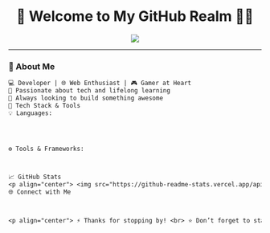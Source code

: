 <h1 align="center">👾 Welcome to My GitHub Realm 👨‍💻</h1>

<p align="center">
  <img src="https://readme-typing-svg.herokuapp.com/?lines=Hi%20👋,%20I'm%20a%20passionate%20developer;Always%20learning%20new%20things!&center=true&width=380&height=45">
</p>

---

### 🌟 About Me

```txt
💻 Developer | 🌐 Web Enthusiast | 🎮 Gamer at Heart  
🚀 Passionate about tech and lifelong learning  
🤖 Always looking to build something awesome
🔧 Tech Stack & Tools
💡 Languages:




⚙️ Tools & Frameworks:



📈 GitHub Stats
<p align="center"> <img src="https://github-readme-stats.vercel.app/api?username=YOUR_USERNAME&show_icons=true&theme=tokyonight" /> <img src="https://github-readme-stats.vercel.app/api/top-langs/?username=YOUR_USERNAME&layout=compact&theme=tokyonight" /> </p>
🌐 Connect with Me



<p align="center"> ⚡ Thanks for stopping by! <br> ⭐ Don’t forget to star your favorite projects! </p> ```
